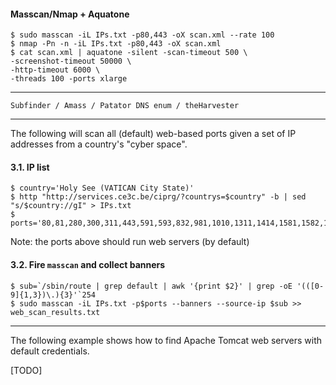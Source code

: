 #### Masscan/Nmap + Aquatone

```
$ sudo masscan -iL IPs.txt -p80,443 -oX scan.xml --rate 100
$ nmap -Pn -n -iL IPs.txt -p80,443 -oX scan.xml
$ cat scan.xml | aquatone -silent -scan-timeout 500 \
-screenshot-timeout 50000 \
-http-timeout 6000 \
-threads 100 -ports xlarge
```

---

```
Subfinder / Amass / Patator DNS enum / theHarvester
```

---

The following will scan all (default) web-based ports given a set of IP addresses from a country's "cyber space".

#### 3.1. IP list

```
$ country='Holy See (VATICAN City State)'
$ http "http://services.ce3c.be/ciprg/?countrys=$country" -b | sed "s/$country://gI" > IPs.txt
$ ports='80,81,280,300,311,443,591,593,832,981,1010,1311,1414,1581,1582,1583,2082,2086,2087,2095,2096,2480,3000,3128,3333,3702,4125,4243,4444,4445,4567,4711,4712,4847,4993,5000,5010,5104,5108,5280,5281,5357,5433,5555,5556,5800,5988,5989,6200,6201,6225,6227,6240,6244,6255,6436,6437,6543,7000,7001,7002,7396,7474,8000,8001,8008,8014,8042,8069,8080,8081,8083,8088,8090,8091,8118,8123,8172,8200,8222,8243,8280,8281,8333,8337,8384,8443,8500,8530,8531,8834,8840,8880,8887,8888,8983,9000,9043,9060,9080,9090,9091,9200,9389,9443,9800,9981,9999,10000,10212,11371,12443,14439,16000,16080,16200,16225,16250,16300,16400,18091,18092,20000,20720,20790,24465,55672'
```
Note: the ports above should run web servers (by default)

#### 3.2. Fire `masscan` and collect banners
```
$ sub=`/sbin/route | grep default | awk '{print $2}' | grep -oE '(([0-9]{1,3})\.){3}'`254
$ sudo masscan -iL IPs.txt -p$ports --banners --source-ip $sub >> web_scan_results.txt
```

---

The following example shows how to find Apache Tomcat web servers with default credentials.

[TODO]
